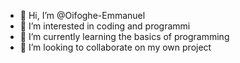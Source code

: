 - 👋 Hi, I’m @Oifoghe-Emmanuel
- 👀 I’m interested in coding and programmi
- 🌱 I’m currently learning the basics of programming
- 💞️ I’m looking to collaborate on my own project 
